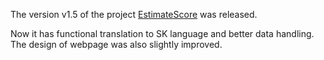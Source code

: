 The version v1.5 of the project [EstimateScore](https://github.com/mezek/estimatescore/) was released.

Now it has functional translation to SK language and better data handling. The design of webpage was also slightly improved.

